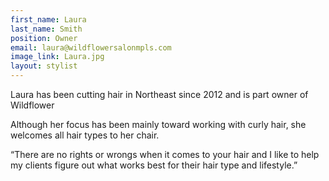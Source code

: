```yaml
---
first_name: Laura
last_name: Smith
position: Owner
email: laura@wildflowersalonmpls.com
image_link: Laura.jpg
layout: stylist
---
```

Laura has been cutting hair in Northeast since 2012 and is part owner of Wildflower

Although her focus has been mainly toward working with curly hair, she welcomes all hair types to her chair.

“There are no rights or wrongs when it comes to your hair and I like to help my clients figure out what works best for their hair type and lifestyle.”